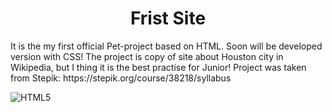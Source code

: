 <h1 align="center">Frist Site</h1>
<span align="center">It is the my first official Pet-project based on HTML.</span> 
<span align="center">Soon will be developed version with CSS!</span>
<span align="center">The project is copy of site about Houston city in Wikipedia, but I thing it is the best practise for Junior!</span>
<span align="center">Project was taken from Stepik: https://stepik.org/course/38218/syllabus</span>

![HTML5](https://img.shields.io/badge/html5-%23E34F26.svg?style=for-the-badge&logo=html5&logoColor=white)
